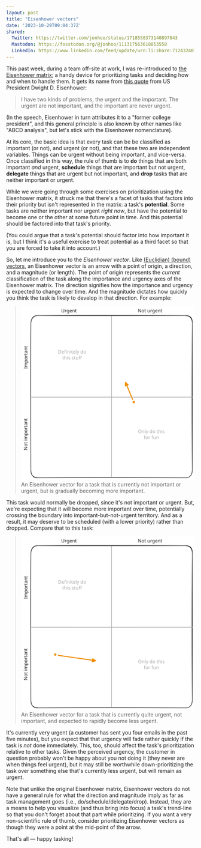 ```yaml
---
layout: post
title: "Eisenhower vectors"
date: '2023-10-29T09:04:37Z'
shared:
  Twitter: https://twitter.com/jonhoo/status/1718558373140897843
  Mastodon: https://fosstodon.org/@jonhoo/111317563618853558
  LinkedIn: https://www.linkedin.com/feed/update/urn:li:share:7124324078546542592/
---
```


This past week, during a team off-site at work, I was re-introduced to
[the Eisenhower matrix]; a handy device for prioritizing tasks and
deciding how and when to handle them. It gets its name from [this quote]
from US President Dwight D. Eisenhower:

> I have two kinds of problems, the urgent and the important.
> The urgent are not important, and the important are never urgent.

(In the speech, Eisenhower in turn attributes it to a "former college
president", and this general principle is also known by other names like
"ABCD analysis", but let's stick with the Eisenhower nomenclature).

At its core, the basic idea is that every task can be be classified as
important (or not), and urgent (or not), and that these two are
independent variables. Things can be urgent without being important, and
vice-versa. Once classified in this way, the rule of thumb is to **do**
things that are both important _and_ urgent, **schedule** things that
are important but not urgent, **delegate** things that are urgent but
not important, and **drop** tasks that are neither important or urgent.

While we were going through some exercises on prioritization using the
Eisenhower matrix, it struck me that there's a facet of tasks that
factors into their priority but isn't represented in the matrix: a
task's **potential**. Some tasks are neither important nor urgent _right
now_, but have the potential to become one or the other at some future
point in time. And this potential should be factored into that task's
priority.

(You could argue that a task's potential should factor into how
important it is, but I think it's a useful exercise to treat potential
as a third facet so that you are forced to take it into account.)

So, let me introduce you to the _Eisenhower vector_. Like [(Euclidian)
(bound) vectors][vec], an Eisenhower vector is an arrow with a point of
origin, a direction, and a magnitude (or length). The point of origin
represents the _current_ classification of the task along the importance
and urgency axes of the Eisenhower matrix. The direction signifies how
the importance and urgency is expected to change over time. And the
magnitude dictates how quickly you think the task is likely to develop
in that direction. For example:

> ![Eisenhower vector for a task whose origin is not urgent or important, but is trending towards important](/gfx/eisenhower-vector-more.svg)
> An Eisenhower vector for a task that is currently not important or
> urgent, but is gradually becoming more important.

This task would normally be dropped, since it's not important or urgent.
But, we're expecting that it will become more important over time,
potentially crossing the boundary into important-but-not-urgent
territory. And as a result, it may deserve to be scheduled (with a lower
priority) rather than dropped. Compare that to this task:

> ![Eisenhower vector for a task whose origin is urgent, not important, and rapidly trending towards less urgent](/gfx/eisenhower-vector-less.svg)
> An Eisenhower vector for a task that is currently quite urgent, not
> important, and expected to rapidly become less urgent.

It's currently very urgent (a customer has sent you four emails in the
past five minutes), but you expect that that urgency will fade rather
quickly if the task is _not_ done immediately. This, too, should affect
the task's prioritization relative to other tasks. Given the perceived
urgency, the customer in question probably won't be happy about you not
doing it (they never are when things feel urgent), but it may still be
worthwhile down-prioritizing the task over something else that's
currently less urgent, but will remain as urgent.

Note that unlike the original Eisenhower matrix, Eisenhower vectors do
not have a general rule for what the direction and magnitude imply as
far as task management goes (i.e., do/schedule/delegate/drop). Instead,
they are a means to help you visualize (and thus bring into focus) a
task's trend-line so that you don't forget about that part while
prioritizing. If you want a very non-scientific rule of thumb, consider
prioritizing Eisenhower vectors as though they were a point at the
mid-point of the arrow.

That's all &mdash; happy tasking!

[the Eisenhower matrix]: https://todoist.com/productivity-methods/eisenhower-matrix
[this quote]: https://www.presidency.ucsb.edu/documents/address-the-second-assembly-the-world-council-churches-evanston-illinois
[vec]: https://en.wikipedia.org/wiki/Euclidean_vector

